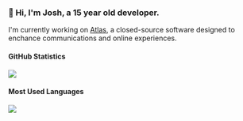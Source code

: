 <!-- Variables for README -->
[atlas-repo]: https://github.com/atlas-development/atlas

<!-- Content for README -->
### 👋 Hi, I'm Josh, a 15 year old developer.
I'm currently working on [Atlas][atlas-repo], a closed-source software designed to enchance communications and online experiences.

#### GitHub Statistics
<a href="#"><img src="https://github-readme-stats.vercel.app/api?username=onlyjot&show_icons=true&count_private=true&include_all_commits=true&hide_title=true&hide_border=true&hide_rank=true"/></a><br>

#### Most Used Languages
<a href="#"><img src="https://github-readme-stats.vercel.app/api/top-langs?username=onlyjot&hide_title=true&hide_border=true&layout=compact"/></a>

